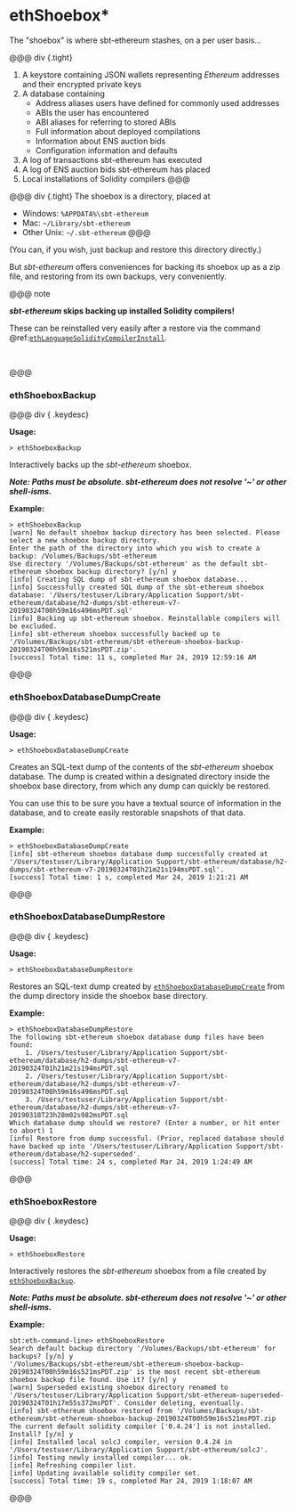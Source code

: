# ethShoebox*

The "shoebox" is where sbt-ethereum stashes, on a per user basis...

@@@ div {.tight}
1. A keystore containing JSON wallets representing _Ethereum_ addresses and their encrypted private keys
2. A database containing
    * Address aliases users have defined for commonly used addresses
    * ABIs the user has encountered
    * ABI aliases for referring to stored ABIs
    * Full information about deployed compilations
    * Information about ENS auction bids
    * Configuration information and defaults
3. A log of transactions sbt-ethereum has executed
4. A log of ENS auction bids sbt-ethereum has placed
5. Local installations of Solidity compilers
@@@

@@@ div {.tight}
The shoebox is a directory, placed at

- Windows: `%APPDATA%\sbt-ethereum`
- Mac: `~/Library/sbt-ethereum`
- Other Unix: `~/.sbt-ethereum`
@@@

(You can, if you wish, just backup and restore this directory directly.)

But _sbt-ethereum_ offers conveniences for backing its shoebox up as a zip file, and restoring from its own backups, very conveniently.

@@@ note

**_sbt-ethereum_ skips backing up installed Solidity compilers!**

These can be reinstalled very easily after a restore via the command @ref:[`ethLanguageSolidityCompilerInstall`](../language/solidity.md#ethlanguagesoliditycompilerinstall).

&nbsp;

@@@

### ethShoeboxBackup

@@@ div { .keydesc}

**Usage:**
```
> ethShoeboxBackup
```
Interactively backs up the _sbt-ethereum_ shoebox.

_**Note: Paths must be absolute. _sbt-ethereum_ does not resolve '~' or other shell-isms.**_

**Example:**
```
> ethShoeboxBackup
[warn] No default shoebox backup directory has been selected. Please select a new shoebox backup directory.
Enter the path of the directory into which you wish to create a backup: /Volumes/Backups/sbt-ethereum
Use directory '/Volumes/Backups/sbt-ethereum' as the default sbt-ethereum shoebox backup directory? [y/n] y
[info] Creating SQL dump of sbt-ethereum shoebox database...
[info] Successfully created SQL dump of the sbt-ethereum shoebox database: '/Users/testuser/Library/Application Support/sbt-ethereum/database/h2-dumps/sbt-ethereum-v7-20190324T00h59m16s496msPDT.sql'
[info] Backing up sbt-ethereum shoebox. Reinstallable compilers will be excluded.
[info] sbt-ethereum shoebox successfully backed up to '/Volumes/Backups/sbt-ethereum/sbt-ethereum-shoebox-backup-20190324T00h59m16s521msPDT.zip'.
[success] Total time: 11 s, completed Mar 24, 2019 12:59:16 AM
```

@@@

### ethShoeboxDatabaseDumpCreate

@@@ div { .keydesc}

**Usage:**
```
> ethShoeboxDatabaseDumpCreate
```
Creates an SQL-text dump of the contents of the _sbt-ethereum_ shoebox database. The dump is created within a designated directory inside the shoebox base directory,
from which any dump can quickly be restored.

You can use this to be sure you have a textual source of information in the database, and to create easily restorable snapshots of that data.

**Example:**
```
> ethShoeboxDatabaseDumpCreate
[info] sbt-ethereum shoebox database dump successfully created at '/Users/testuser/Library/Application Support/sbt-ethereum/database/h2-dumps/sbt-ethereum-v7-20190324T01h21m21s194msPDT.sql'.
[success] Total time: 1 s, completed Mar 24, 2019 1:21:21 AM
```

@@@

### ethShoeboxDatabaseDumpRestore

@@@ div { .keydesc}

**Usage:**
```
> ethShoeboxDatabaseDumpRestore
```
Restores an SQL-text dump created by [`ethShoeboxDatabaseDumpCreate`](#ethshoeboxdatabasedumpcreate) from the dump directory inside the shoebox base directory.

**Example:**
```
> ethShoeboxDatabaseDumpRestore
The following sbt-ethereum shoebox database dump files have been found:
	1. /Users/testuser/Library/Application Support/sbt-ethereum/database/h2-dumps/sbt-ethereum-v7-20190324T01h21m21s194msPDT.sql
	2. /Users/testuser/Library/Application Support/sbt-ethereum/database/h2-dumps/sbt-ethereum-v7-20190324T00h59m16s496msPDT.sql
	3. /Users/testuser/Library/Application Support/sbt-ethereum/database/h2-dumps/sbt-ethereum-v7-20190318T23h28m02s982msPDT.sql
Which database dump should we restore? (Enter a number, or hit enter to abort) 1
[info] Restore from dump successful. (Prior, replaced database should have backed up into '/Users/testuser/Library/Application Support/sbt-ethereum/database/h2-superseded'.
[success] Total time: 24 s, completed Mar 24, 2019 1:24:49 AM
```

@@@

### ethShoeboxRestore

@@@ div { .keydesc}

**Usage:**
```
> ethShoeboxRestore
```

Interactively restores the _sbt-ethereum_ shoebox from a file created by [`ethShoeboxBackup`](#ethshoeboxbackup).

_**Note: Paths must be absolute. _sbt-ethereum_ does not resolve '~' or other shell-isms.**_

**Example:**
```
sbt:eth-command-line> ethShoeboxRestore
Search default backup directory '/Volumes/Backups/sbt-ethereum' for backups? [y/n] y
'/Volumes/Backups/sbt-ethereum/sbt-ethereum-shoebox-backup-20190324T00h59m16s521msPDT.zip' is the most recent sbt-ethereum shoebox backup file found. Use it? [y/n] y
[warn] Superseded existing shoebox directory renamed to '/Users/testuser/Library/Application Support/sbt-ethereum-superseded-20190324T01h17m55s372msPDT'. Consider deleting, eventually.
[info] sbt-ethereum shoebox restored from '/Volumes/Backups/sbt-ethereum/sbt-ethereum-shoebox-backup-20190324T00h59m16s521msPDT.zip
The current default solidity compiler ['0.4.24'] is not installed. Install? [y/n] y
[info] Installed local solcJ compiler, version 0.4.24 in '/Users/testuser/Library/Application Support/sbt-ethereum/solcJ'.
[info] Testing newly installed compiler... ok.
[info] Refreshing compiler list.
[info] Updating available solidity compiler set.
[success] Total time: 19 s, completed Mar 24, 2019 1:18:07 AM
```

@@@
